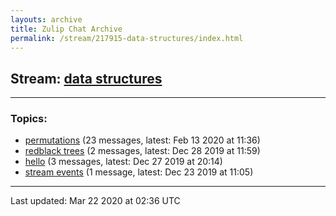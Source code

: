 ```yaml
---
layouts: archive
title: Zulip Chat Archive
permalink: /stream/217915-data-structures/index.html
---
```


## Stream: [data structures](http://vishnuks.com/zulip-archive-action-test-2/stream/217915-data-structures/index.html)
---

### Topics:

* [permutations](topic/permutations.html) (23 messages, latest: Feb 13 2020 at 11:36)
* [redblack trees](topic/redblack.20trees.html) (2 messages, latest: Dec 28 2019 at 11:59)
* [hello](topic/hello.html) (3 messages, latest: Dec 27 2019 at 20:14)
* [stream events](topic/stream.20events.html) (1 message, latest: Dec 23 2019 at 11:05)

<hr><p>Last updated: Mar 22 2020 at 02:36 UTC</p>